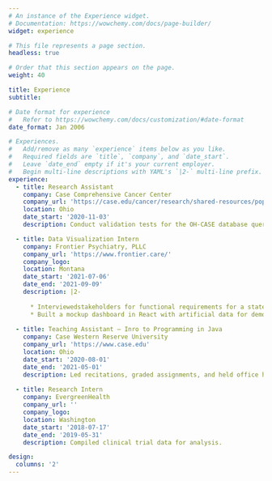 ```yaml
---
# An instance of the Experience widget.
# Documentation: https://wowchemy.com/docs/page-builder/
widget: experience

# This file represents a page section.
headless: true

# Order that this section appears on the page.
weight: 40

title: Experience
subtitle:

# Date format for experience
#   Refer to https://wowchemy.com/docs/customization/#date-format
date_format: Jan 2006

# Experiences.
#   Add/remove as many `experience` items below as you like.
#   Required fields are `title`, `company`, and `date_start`.
#   Leave `date_end` empty if it's your current employer.
#   Begin multi-line descriptions with YAML's `|2-` multi-line prefix.
experience:
  - title: Research Assistant
    company: Case Comprehensive Cancer Center
    company_url: 'https://case.edu/cancer/research/shared-resources/population-cancer-analytics'
    location: Ohio
    date_start: '2020-11-03'
    description: Conduct validation tests for the OH-CASE database querying software.

  - title: Data Visualization Intern
    company: Frontier Psychiatry, PLLC
    company_url: 'https://www.frontier.care/'
    company_logo: 
    location: Montana
    date_start: '2021-07-06'
    date_end: '2021-09-09'
    description: |2-
        
      * Interviewedstakeholders for functional requirements for a statewide mental health data visualization dashboard 
      * Built a mockup dashboard in React with artificial data for demonstration purposes
  
  - title: Teaching Assistant – Inro to Programming in Java
    company: Case Western Reserve University
    company_url: 'https://www.case.edu'
    location: Ohio
    date_start: '2020-08-01'
    date_end: '2021-05-01'
    description: Led recitations, graded assignments, and held office hours for Intro to Programming in Java.
        
  - title: Research Intern
    company: EvergreenHealth
    company_url: ''
    company_logo:
    location: Washington
    date_start: '2018-07-17'
    date_end: '2019-05-31'
    description: Compiled clinical trial data for analysis.

design:
  columns: '2'
---
```


